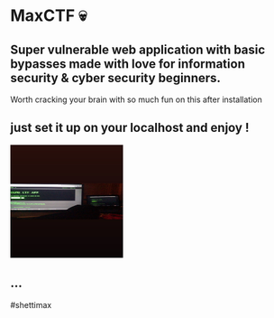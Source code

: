 # MaxCTF 💀
Super vulnerable web application with basic bypasses made with love for information security &amp; cyber security beginners.
--------------------
Worth cracking your brain with so much fun on this after installation

just set it up on your localhost and enjoy !
--
<img src="ctfoverviewdina.jpeg" width="200" height="200" />

...
-------------------------
#shettimax
